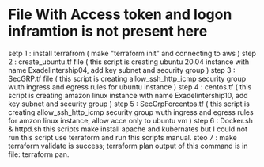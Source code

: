 # File With Access token and logon inframtion is not present here
setp 1 : install terrafrom ( make "terraform init" and connecting to aws )
step 2 : create_ubuntu.tf file ( this script is creating ubuntu 20.04 instance with name Exadelintership04, add key subnet and security group )
step 3 : SecGRP.tf file ( this script is creating allow_ssh_http_icmp security group wuth ingress and egress rules for ubuntu instance )
step 4 : centos.tf ( this script is creating amazon linux instance with name Exadelintership10, add key subnet and security group )
step 5 : SecGrpForcentos.tf ( this script is creating allow_ssh_http_icmp security group wuth ingress and egress rules for amzon linux instance, allow acce only to ubuntu vm )
step 6 : Docker.sh & httpd.sh this scripts make install apache and kubernates but I could not run this script use terraform and run this scripts manual. 
steo 7 : make terraform validate is success;  terraform plan  output of this command is in  file: terraform pan.
